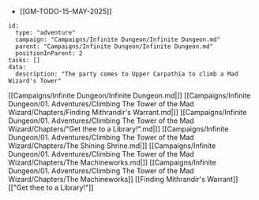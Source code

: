 - [[GM-TODO-15-MAY-2025]]

```RpgManager4
id: 
  type: "adventure"
  campaign: "Campaigns/Infinite Dungeon/Infinite Dungeon.md"
  parent: "Campaigns/Infinite Dungeon/Infinite Dungeon.md"
  positionInParent: 2
tasks: []
data: 
  description: "The party comes to Upper Carpathia to climb a Mad Wizard's Tower"
```

[[Campaigns/Infinite Dungeon/Infinite Dungeon.md|]]
[[Campaigns/Infinite Dungeon/01. Adventures/Climbing The Tower of the Mad Wizard/Chapters/Finding Mithrandir's Warrant.md|]]
[[Campaigns/Infinite Dungeon/01. Adventures/Climbing The Tower of the Mad Wizard/Chapters/"Get thee to a Library!".md|]]
[[Campaigns/Infinite Dungeon/01. Adventures/Climbing The Tower of the Mad Wizard/Chapters/The Shining Shrine.md|]]
[[Campaigns/Infinite Dungeon/01. Adventures/Climbing The Tower of the Mad Wizard/Chapters/The Machineworks.md|]]
[[Campaigns/Infinite Dungeon/01. Adventures/Climbing The Tower of the Mad Wizard/Chapters/The Machineworks]]
[[Finding Mithrandir's Warrant]]
[["Get thee to a Library!"]]